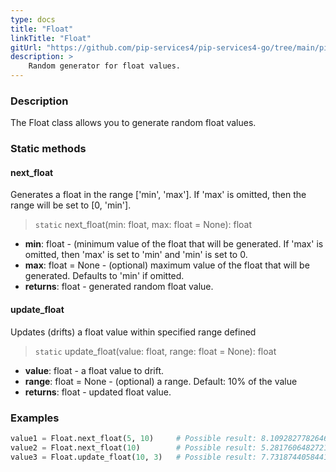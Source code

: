 ```yaml
---
type: docs
title: "Float"
linkTitle: "Float"
gitUrl: "https://github.com/pip-services4/pip-services4-go/tree/main/pip-services4-data-go/random"
description: >
    Random generator for float values.
---
```


### Description

The Float class allows you to generate random float values.

### Static methods

#### next_float
Generates a float in the range ['min', 'max']. If 'max' is omitted, then the range will be set to [0, 'min'].

> `static` next_float(min: float, max:  float = None): float

- **min**: float - (minimum value of the float that will be generated. 
If 'max' is omitted, then 'max' is set to 'min' and 'min' is set to 0.
- **max**: float = None - (optional) maximum value of the float that will be generated. Defaults to 'min' if omitted.
- **returns**: float - generated random float value.

#### update_float
Updates (drifts) a float value within specified range defined

> `static` update_float(value: float, range: float = None): float

- **value**: float - a float value to drift.
- **range**: float = None - (optional) a range. Default: 10% of the value
- **returns**: float - updated float value.

### Examples

```python
value1 = Float.next_float(5, 10)     # Possible result: 8.109282778264653
value2 = Float.next_float(10)        # Possible result: 5.281760648272185
value3 = Float.update_float(10, 3)   # Possible result: 7.731874405844179
```
